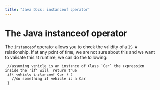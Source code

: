 ```yaml
---
title: "Java Docs: instanceof operator"
---
```


# The Java instanceof operator

The `instanceof` operator allows you to check the validity of a `IS A` relationship. If at any point of time, we are not sure about this and we want to validate this at runtime, we can do the following:

     //assuming vehicle is an instance of Class `Car` the expression inside the 'if' will  return true
     if( vehicle instanceof Car ) {
       //do something if vehicle is a Car
     }
